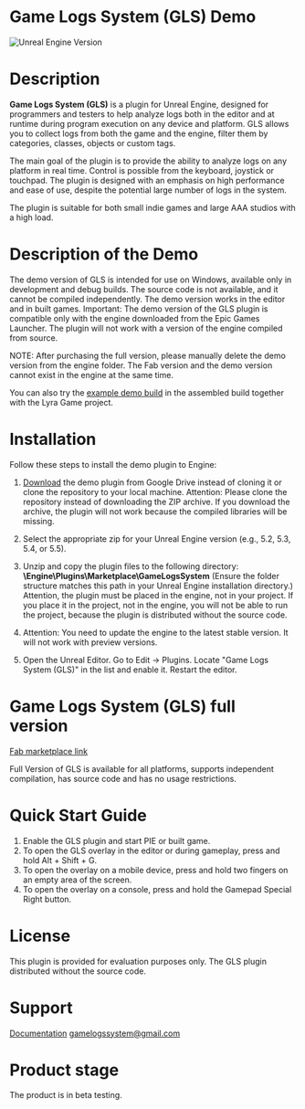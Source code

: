 # Game Logs System (GLS) Demo
![Unreal Engine Version](https://img.shields.io/badge/UE-5.2%20%7C%205.3%20%7C%205.4%20%7C%205.5-blue)

# Description
**Game Logs System (GLS)** is a plugin for Unreal Engine, designed for programmers and testers to help analyze logs both in the editor and at runtime during program execution on any device and platform. GLS allows you to collect logs from both the game and the engine, filter them by categories, classes, objects or custom tags.

The main goal of the plugin is to provide the ability to analyze logs on any platform in real time. Control is possible from the keyboard, joystick or touchpad.
The plugin is designed with an emphasis on high performance and ease of use, despite the potential large number of logs in the system.

The plugin is suitable for both small indie games and large AAA studios with a high load.

# Description of the Demo
The demo version of GLS is intended for use on Windows, available only in development and debug builds. The source code is not available, and it cannot be compiled independently. The demo version works in the editor and in built games.
Important: The demo version of the GLS plugin is compatible only with the engine downloaded from the Epic Games Launcher. The plugin will not work with a version of the engine compiled from source.

NOTE: After purchasing the full version, please manually delete the demo version from the engine folder. The Fab version and the demo version cannot exist in the engine at the same time.

You can also try the [example demo build](https://drive.google.com/drive/folders/1khDViXzgYJkmTye6xRB3smmi_8WPFli0?usp=sharing) in the assembled build together with the Lyra Game project.

# Installation
Follow these steps to install the demo plugin to Engine:

1. [Download](https://drive.google.com/drive/folders/1R4LvuNhNuIRO7wzkGty7Yvl-XrLf38ig?usp=sharing) the demo plugin from Google Drive instead of cloning it or clone the repository to your local machine. Attention: Please clone the repository instead of downloading the ZIP archive. If you download the archive, the plugin will not work because the compiled libraries will be missing.

2. Select the appropriate zip for your Unreal Engine version (e.g., 5.2, 5.3, 5.4, or 5.5).

3. Unzip and copy the plugin files to the following directory: **\Engine\Plugins\Marketplace\GameLogsSystem**
(Ensure the folder structure matches this path in your Unreal Engine installation directory.)
Attention, the plugin must be placed in the engine, not in your project. If you place it in the project, not in the engine, you will not be able to run the project, because the plugin is distributed without the source code.

4. Attention: You need to update the engine to the latest stable version. It will not work with preview versions.

5. Open the Unreal Editor.
Go to Edit -> Plugins. Locate "Game Logs System (GLS)" in the list and enable it. Restart the editor.

# Game Logs System (GLS) full version
[Fab marketplace link](https://fab.com/s/43bbed079742)

Full Version of GLS is available for all platforms, supports independent compilation, has source code and has no usage restrictions.

# Quick Start Guide
1. Enable the GLS plugin and start PIE or built game.
3. To open the GLS overlay in the editor or during gameplay, press and hold Alt + Shift + G.  
4. To open the overlay on a mobile device, press and hold two fingers on an empty area of the screen.
5. To open the overlay on a console, press and hold the Gamepad Special Right button.  

# License
This plugin is provided for evaluation purposes only. The GLS plugin distributed without the source code.

# Support
[Documentation](https://dev.epicgames.com/community/learning/tutorials/m36v/unreal-engine-fab-game-logs-system-gls-real-time-log-management-for-shipping-builds-on-mobile-and-console-platforms)
[gamelogssystem@gmail.com](gamelogssystem@gmail.com)

# Product stage
The product is in beta testing.
